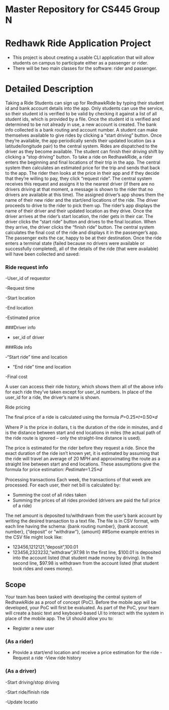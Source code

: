 # Master Repository for CS445 Group N
# Redhawk Ride Application Project
 - This project is about creating a usable CLI application
that will allow students on campus to participate either
as a passenger or rider.
 - There will be two main classes for the software: rider and
passenger.

# Detailed Description
Taking a Ride
Students can sign up for RedhawkRide by typing their student id and bank account details into the app. 
Only students can use the service, so their student id is verified to be valid by checking it against a list of all student ids, which is provided by a file. 
Once the student id is verified and determined to be not already in use, a new account is created. The bank info collected is a bank routing and account number.
A student can make themselves available to give rides by clicking a “start driving” button. Once they’re available, the app periodically sends their updated location (as a latitude/longitude pair) to the central system.
Rides are dispatched to the driver as they become available. 
The student can finish their driving shift by clicking a “stop driving” button.
To take a ride on RedhawkRide, a rider enters the beginning and final locations of their trip in the app.
The central system then calculates an estimated price for the trip and sends that back to the app. 
The rider then looks at the price in their app and if they decide that they’re willing to pay, they click “request ride”. 
The central system receives this request and assigns it to the nearest driver (if there are no drivers driving at that moment,
a message is shown to the rider that no drivers are available at this time). 
The assigned driver’s app shows them the name of their new rider and the start/end locations of the ride. 
The driver proceeds to drive to the rider to pick them up. The rider’s app displays the name of their
driver and their updated location as they drive. Once the driver arrives at the rider’s start location, the rider gets in their car. 
The driver clicks the “start ride” button and drives to the final location. When they arrive, the driver clicks the “finish ride” button.
The central system calculates the final cost of the ride and displays it in the passenger’s app. The passenger exits the car, happy to be at their destination.
Once the ride enters a terminal state (failed because no drivers were available or successfully completed), 
all of the details of the ride (that were available) will have been collected and saved:

### Ride request info

-User_id of requestor

-Request time

-Start location

-End location

-Estimated price

###Driver info

- ser_id of driver

###Ride info

-“Start ride” time and location

- “End ride” time and location

-Final cost

A user can access their ride history, which shows them all of the above info for each ride they’ve taken except for user_id numbers. 
In place of the user_id for a ride, the driver’s name is shown.

Ride pricing

The final price of a ride is calculated using the formula 𝑃=0.25×𝑡+0.50×𝑑

Where P is the price in dollars, t is the duration of the ride in minutes,
and d is the distance between start and end locations in miles (the actual path of the ride route is ignored – only the straight-line distance is used).

The price is estimated for the rider before they request a ride. 
Since the exact duration of the ride isn’t known yet, 
it is estimated by assuming that the ride will travel an average of 20 MPH and approximating the route as a straight line between start and end locations. 
These assumptions give the formula for price estimation: 𝑃𝑒𝑠𝑡𝑖𝑚𝑎𝑡𝑒=1.25×𝑑

Processing transactions
Each week, the transactions of that week are processed. For each user, their net bill is calculated by:
- Summing the cost of all rides taken
- Summing the prices of all rides provided (drivers are paid the full price of a ride)

The net amount is deposited to/withdrawn from the user’s bank account by writing the desired transaction to a text file. 
The file is in CSV format, with each line having the schema:
{bank routing number}, {bank account number}, {“deposit” or “withdraw”}, {amount}
##Some example entries in the CSV file might look like:
 - 123456,1212121,”deposit”,100.01
 - 123456,2323232,”withdraw”,97.98
In the first line, $100.01 is deposited into the account listed (that student made money by driving). 
In the second line, $97.98 is withdrawn from the account listed (that student took rides and owes money).

## Scope
Your team has been tasked with developing the central system of RedhawkRide as a proof of concept (PoC). 
Before the mobile app will be developed, your PoC will first be evaluated. 
As part of the PoC, your team will create a basic text and keyboard-based UI to interact with the system in place of the mobile app. The UI should allow you to:
- Register a new user

### (As a rider)
- Provide a start/end location and receive a price estimation for the ride
-Request a ride
-View ride history

### (As a driver)
-Start driving/stop driving

-Start ride/finish ride

-Update locatio
